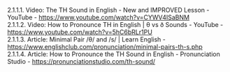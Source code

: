 2.1.1.1. Video: The TH Sound in English - New and IMPROVED Lesson - YouTube - https://www.youtube.com/watch?v=CYWV4ISaBNM  
2.1.1.2. Video: How to Pronounce TH in English | θ vs ð Sounds - YouTube - https://www.youtube.com/watch?v=5hC6bRLr1PU  
2.1.1.3. Article: Minimal Pair /θ/ and /s/ | Learn English - https://www.englishclub.com/pronunciation/minimal-pairs-th-s.php  
2.1.1.4. Article: How to Pronounce the TH Sound in English - Pronunciation Studio - https://pronunciationstudio.com/th-sound/  
